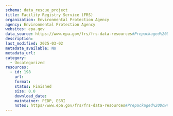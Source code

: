 ```yaml
---
schema: data_rescue_project 
title: Facility Registry Service (FRS)
organization: Environmental Protection Agency
agency: Environmental Protection Agency
websites: epa.gov
data_source: https://www.epa.gov/frs/frs-data-resources#Prepackaged%20Downloads
description: 
last_modified: 2025-03-02
metadata_available: No
metadata_url: 
category:
  - Uncategorized
resources:
  - id: 198
    url: 
    format: 
    status: Finished
    size: 0.0
    download_date: 
    maintainer: PEDP, ESRI
    notes: https//www.epa.gov/frs/frs-data-resources#Prepackaged%20Downloads,  https//www.epa.gov/frs
---
```

